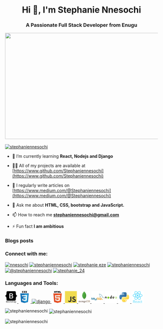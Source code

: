 <h1 align="center">Hi 👋, I'm Stephanie Nnesochi</h1>
<h3 align="center">A Passionate Full Stack Developer from Enugu</h3>

<img width= 1000% height=350px src = "https://cdn.sanity.io/images/tlr8oxjg/production/1ca7b34a8d5308a03ae186dfe72caabce0327fe2-1456x816.png?w=3840&q=80&fit=clip&auto=format">


<p align="left"> <a href="https://github.com/ryo-ma/github-profile-trophy"><img src="https://github-profile-trophy.vercel.app/?username=stephaniennesochi" alt="stephaniennesochi" /></a> </p>

- 🌱 I’m currently learning **React, Nodejs and Django**

- 👨‍💻 All of my projects are available at [https://www.github.com/Stephaniennesochi](https://www.github.com/Stephaniennesochi)

- 📝 I regularly write articles on [https://www.medium.com/@Stephaniennesochi](https://www.medium.com/@Stephaniennesochi)

- 💬 Ask me about **HTML, CSS, bootstrap and JavaScript.**

- 📫 How to reach me **stephaniennesochi@gmail.com**

- ⚡ Fun fact **I am ambitious**

### Blogs posts
<!-- BLOG-POST-LIST:START -->
<!-- BLOG-POST-LIST:END -->

<h3 align="left">Connect with me:</h3>
<p align="left">
<a href="https://codepen.io/nnesochi" target="blank"><img align="center" src="https://raw.githubusercontent.com/rahuldkjain/github-profile-readme-generator/master/src/images/icons/Social/codepen.svg" alt="nnesochi" height="30" width="40" /></a>
<a href="https://linkedin.com/in/stephaniennesochi" target="blank"><img align="center" src="https://raw.githubusercontent.com/rahuldkjain/github-profile-readme-generator/master/src/images/icons/Social/linked-in-alt.svg" alt="stephaniennesochi" height="30" width="40" /></a>
<a href="https://fb.com/stephanie eze" target="blank"><img align="center" src="https://raw.githubusercontent.com/rahuldkjain/github-profile-readme-generator/master/src/images/icons/Social/facebook.svg" alt="stephanie eze" height="30" width="40" /></a>
<a href="https://instagram.com/stephaniennesochi" target="blank"><img align="center" src="https://raw.githubusercontent.com/rahuldkjain/github-profile-readme-generator/master/src/images/icons/Social/instagram.svg" alt="stephaniennesochi" height="30" width="40" /></a>
<a href="https://medium.com/@stephaniennesochi" target="blank"><img align="center" src="https://raw.githubusercontent.com/rahuldkjain/github-profile-readme-generator/master/src/images/icons/Social/medium.svg" alt="@stephaniennesochi" height="30" width="40" /></a>
<a href="https://www.leetcode.com/stephanie_24" target="blank"><img align="center" src="https://raw.githubusercontent.com/rahuldkjain/github-profile-readme-generator/master/src/images/icons/Social/leet-code.svg" alt="stephanie_24" height="30" width="40" /></a>
</p>

<h3 align="left">Languages and Tools:</h3>
<p align="left"> <a href="https://getbootstrap.com" target="_blank" rel="noreferrer"> <img src="https://raw.githubusercontent.com/devicons/devicon/master/icons/bootstrap/bootstrap-plain-wordmark.svg" alt="bootstrap" width="40" height="40"/> </a> <a href="https://www.w3schools.com/css/" target="_blank" rel="noreferrer"> <img src="https://raw.githubusercontent.com/devicons/devicon/master/icons/css3/css3-original-wordmark.svg" alt="css3" width="40" height="40"/> </a> <a href="https://www.djangoproject.com/" target="_blank" rel="noreferrer"> <img src="https://cdn.worldvectorlogo.com/logos/django.svg" alt="django" width="40" height="40"/> </a> <a href="https://www.w3.org/html/" target="_blank" rel="noreferrer"> <img src="https://raw.githubusercontent.com/devicons/devicon/master/icons/html5/html5-original-wordmark.svg" alt="html5" width="40" height="40"/> </a> <a href="https://developer.mozilla.org/en-US/docs/Web/JavaScript" target="_blank" rel="noreferrer"> <img src="https://raw.githubusercontent.com/devicons/devicon/master/icons/javascript/javascript-original.svg" alt="javascript" width="40" height="40"/> </a> <a href="https://www.mongodb.com/" target="_blank" rel="noreferrer"> <img src="https://raw.githubusercontent.com/devicons/devicon/master/icons/mongodb/mongodb-original-wordmark.svg" alt="mongodb" width="40" height="40"/> </a> <a href="https://www.mysql.com/" target="_blank" rel="noreferrer"> <img src="https://raw.githubusercontent.com/devicons/devicon/master/icons/mysql/mysql-original-wordmark.svg" alt="mysql" width="40" height="40"/> </a> <a href="https://nodejs.org" target="_blank" rel="noreferrer"> <img src="https://raw.githubusercontent.com/devicons/devicon/master/icons/nodejs/nodejs-original-wordmark.svg" alt="nodejs" width="40" height="40"/> </a> <a href="https://www.python.org" target="_blank" rel="noreferrer"> <img src="https://raw.githubusercontent.com/devicons/devicon/master/icons/python/python-original.svg" alt="python" width="40" height="40"/> </a> <a href="https://reactjs.org/" target="_blank" rel="noreferrer"> <img src="https://raw.githubusercontent.com/devicons/devicon/master/icons/react/react-original-wordmark.svg" alt="react" width="40" height="40"/> </a> </p>

<p><img align="left" src="https://github-readme-stats.vercel.app/api/top-langs?username=stephaniennesochi&show_icons=true&locale=en&layout=compact" alt="stephaniennesochi" /></p>

<p>&nbsp;<img align="center" src="https://github-readme-stats.vercel.app/api?username=stephaniennesochi&show_icons=true&locale=en" alt="stephaniennesochi" /></p>

<p><img align="center" src="https://github-readme-streak-stats.herokuapp.com/?user=stephaniennesochi&" alt="stephaniennesochi" /></p>
